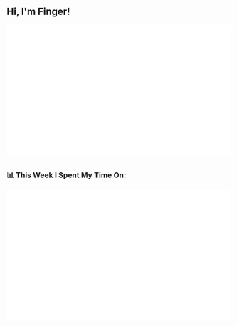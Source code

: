 <h2> Hi, I'm Finger!</h2>

<img align="right" src="https://raw.githubusercontent.com/spianmo/github-stats/master/generated/overview.svg#gh-light-mode-only">

<!-- <img align="right" height="160em" src="https://github-readme-stats-eight-theta.vercel.app/api/top-langs/?username=spianmo&layout=compact&langs_count=8&theme=algolia"/>	 -->
	
```go
package main

type Me struct {
	Name   string
	Job    string
	Code   string
	Skills string
}

func main() {
	me := &Me{
		Name:   "Finger",
		Job:    "Client-side Engineer",
		Code:   "Java and C++ and Others",
		Skills: "Android Security NLP ^o^",
	}
	_ = me
}
```


<h3>📊 This Week I Spent My Time On:</h3>
<img align='right' src="https://raw.githubusercontent.com/spianmo/github-stats/master/generated/languages.svg#gh-light-mode-only">

<!--START_SECTION:waka-->

```text
Kotlin                 20 hrs 15 mins  ████████████░░░░░░░░░░░░░   47.61 %
Java                   13 hrs 41 mins  ████████░░░░░░░░░░░░░░░░░   32.17 %
Groovy                 3 hrs           █▓░░░░░░░░░░░░░░░░░░░░░░░   07.09 %
Gradle                 2 hrs 16 mins   █▒░░░░░░░░░░░░░░░░░░░░░░░   05.36 %
Markdown               1 hr 4 mins     ▓░░░░░░░░░░░░░░░░░░░░░░░░   02.54 %
```

<!--END_SECTION:waka-->
